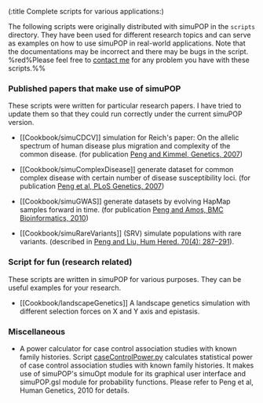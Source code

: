 (:title Complete scripts for various applications:)

The following scripts were originally distributed with simuPOP in the `scripts` directory. They have been used for different research topics and can serve as examples on how to use simuPOP in real-world applications. Note that the documentations may be incorrect and there may be bugs in the script. %red%Please feel free to [contact me](mailto:bpeng@mdanderson.org) for any problem you have with these scripts.%% 


### Published papers that make use of simuPOP

These scripts were written for particular research papers. I have tried to update them so that they could run correctly under the current simuPOP version.

* [[Cookbook/simuCDCV]] simulation for Reich's paper: On the allelic spectrum of human disease plus migration and complexity of the common disease. (for publication [ Peng and Kimmel, Genetics, 2007](http://www.genetics.org/cgi/content/abstract/genetics.106.058164v1 ))

* [[Cookbook/simuComplexDisease]] generate dataset for common complex disease  with certain number of disease susceptibility loci.  (for publication [ Peng et al, PLoS Genetics,  2007](http://www.plosgenetics.org/article/info:doi%2F10.1371%2Fjournal.pgen.0030047 ))

* [[Cookbook/simuGWAS]] generate datasets by evolving HapMap samples forward in time. (for publication [Peng and Amos, BMC Bioinformatics, 2010](http://www.biomedcentral.com/1471-2105/11/442/abstract))

* [[Cookbook/simuRareVariants]] (SRV) simulate populations with rare variants. (described in [Peng and Liu, Hum Hered. 70(4): 287–291](http://www.ncbi.nlm.nih.gov/pmc/articles/PMC3164177/)).

### Script for fun (research related)

These scripts are written in simuPOP for various purposes. They can be useful examples for your research.

* [[Cookbook/landscapeGenetics]] A landscape genetics simulation with different selection forces on X and Y axis and epistasis.

### Miscellaneous
* A power calculator for case control association studies with known family histories. Script [ caseControlPower.py]( Cookbook/caseControlPower ) calculates statistical power of case control association studies with known family histories. It makes use of simuPOP's simuOpt module for its graphical user interface and simuPOP.gsl module for probability functions. Please refer to Peng et al, Human Genetics, 2010 for details.
